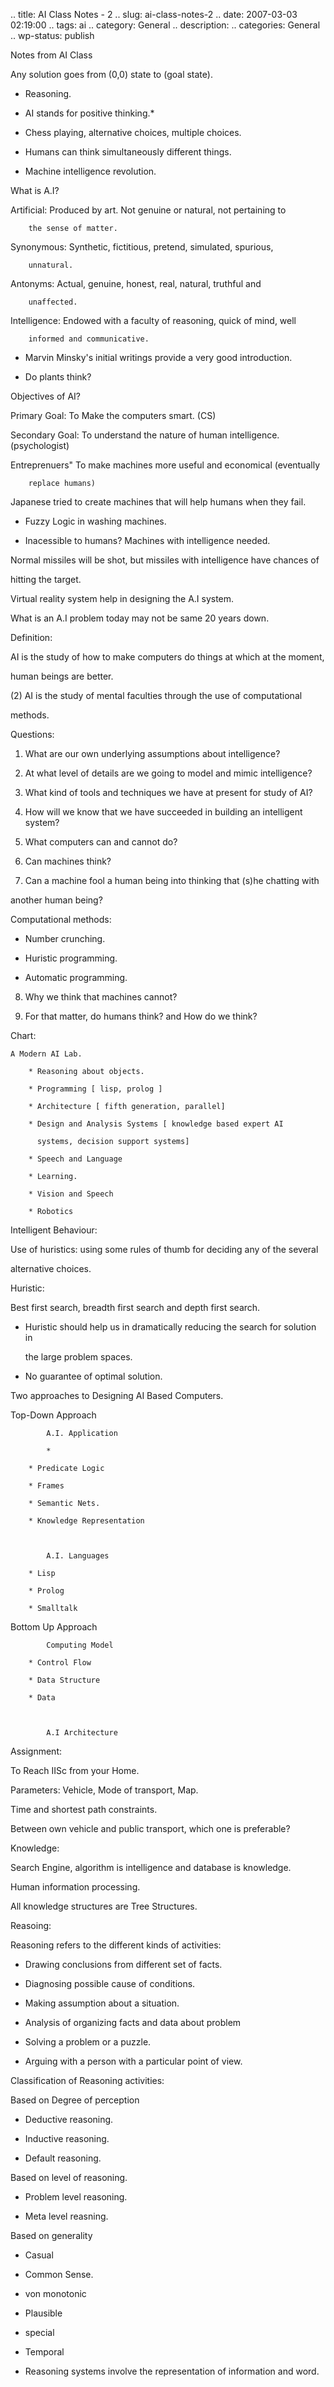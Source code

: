 .. title: AI Class Notes - 2
.. slug: ai-class-notes-2
.. date: 2007-03-03 02:19:00
.. tags: ai
.. category: General
.. description: 
.. categories: General
.. wp-status: publish

<html><body><p>Notes from AI Class



Any solution goes from (0,0) state to (goal state).

- Reasoning.

- AI stands for positive thinking.*

- Chess playing, alternative choices, multiple choices.

- Humans can think simultaneously different things.

- Machine intelligence revolution.



What is A.I?

Artificial:	Produced by art. Not genuine or natural, not pertaining to

		the sense of matter.

Synonymous:	Synthetic, fictitious, pretend, simulated, spurious,

		unnatural.

Antonyms:	Actual, genuine, honest, real, natural, truthful and

		unaffected.

Intelligence:	Endowed with a faculty of reasoning, quick of mind, well

		informed and communicative.



* Marvin Minsky's initial writings provide a very good introduction.

* Do plants think?



Objectives of AI?



Primary Goal:	To Make the computers smart. (CS)

Secondary Goal:	To understand the nature of human intelligence.(psychologist)

Entreprenuers"	To make machines more useful and economical (eventually

		replace humans)



Japanese tried to create machines that will help humans when they fail.



* Fuzzy Logic in washing machines.

* Inacessible to humans? Machines with intelligence needed.

Normal missiles will be shot, but missiles with intelligence have chances of

hitting the target.



Virtual reality system help in designing the A.I system.



What is an A.I problem today may not be same 20 years down.



Definition:

AI is the study of how to make computers do things at which at the moment,

human beings are better.

(2) AI is the study of mental faculties through the use of computational

methods.



Questions:

1) What are our own underlying assumptions about intelligence?

2) At what level of details are we going to model and mimic intelligence?

3) What kind of tools and techniques we have at present for study of AI?

4) How will we know that we have succeeded in building an intelligent system?

5) What computers can and cannot do?

6) Can machines think?

7) Can a machine fool a human being into thinking that (s)he chatting with

another human being?



Computational methods:

- Number crunching.

- Huristic programming.

- Automatic programming.



8) Why we think that machines cannot?

9) For that matter, do humans think? and How do we think?



Chart:

	A Modern AI Lab.

		* Reasoning about objects.

		* Programming [ lisp, prolog ]

		* Architecture [ fifth generation, parallel]

		* Design and Analysis Systems [ knowledge based expert AI

		  systems, decision support systems] 

		* Speech and Language

		* Learning.

		* Vision and Speech

		* Robotics



Intelligent Behaviour:

Use of huristics: using some rules of thumb for deciding any of the several

alternative choices.



Huristic:

Best first search, breadth first search and depth first search.



- Huristic should help us in dramatically reducing the search for solution in

  the large problem spaces.

- No guarantee of optimal solution.





Two approaches to Designing AI Based Computers.





Top-Down Approach

			A.I. Application

			*

		* Predicate Logic

		* Frames

		* Semantic Nets.

		* Knowledge Representation



			A.I. Languages

		* Lisp

		* Prolog

		* Smalltalk



Bottom Up Approach

			Computing Model

		* Control Flow

		* Data Structure

		* Data



			A.I Architecture





Assignment:

To Reach IISc from your Home. 

Parameters: Vehicle, Mode of transport, Map.

Time and shortest path constraints.

Between own vehicle and public transport, which one is preferable?





Knowledge:

Search Engine, algorithm is intelligence and database is knowledge.

Human information processing.

All knowledge structures are Tree Structures.



Reasoing:



Reasoning refers to the different kinds of activities:

- Drawing conclusions from different set of facts.

- Diagnosing possible cause of conditions.

- Making assumption about a situation.

- Analysis of organizing facts and data about problem

- Solving a problem or a puzzle.

- Arguing with a person with a particular point of view.



Classification of Reasoning activities:

Based on Degree of perception

* Deductive reasoning.

* Inductive reasoning.

* Default reasoning.



Based on level of reasoning.

* Problem level reasoning.

* Meta level reasning.



Based on generality

* Casual

* Common Sense.

* von monotonic

* Plausible

* special

* Temporal

* Reasoning systems involve the representation of information and word.</p></body></html>